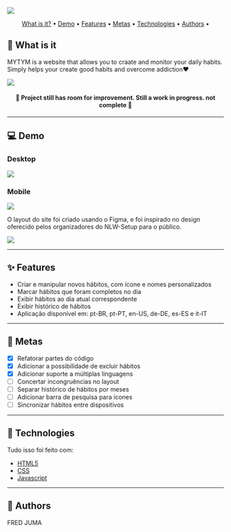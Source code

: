 <img src="https://i.imgur.com/LBMFNWk.png"/>

<p align="center">
 <a href="#whatis">What is it?</a> •
 <a href="#demo">Demo</a> •
 <a href="#features">Features</a> •
 <a href="#goals">Metas</a> •
 <a href="#tech">Technologies</a> • 
 <a href="#author">Authors</a> •
</p>

<h2 id="whatis">🤔 What is it</h2> 
<p>MYTYM is a website that allows you to craate and monitor your daily habits. Simply helps your create good habits and overcome addiction❤️</p>

<a target="_blank" href="web url goes here"> 
    <img src="https://i.imgur.com/kia1lfE.png"/>
</a>

<h4 align="center"> 
	🚧 Project still has room for improvement. Still a work in progress. not complete 🚧
</h4>

---

<h2 id="demo">💻 Demo</h2>

<h3>Desktop</h3>

<img src="https://i.imgur.com/6xKhlP1.gif"/>

<h3>Mobile</h3>

<img src="https://i.imgur.com/JR2c05j.gif"/>

<p>O layout do site foi criado usando o Figma, e foi inspirado no design oferecido pelos organizadores do NLW-Setup para o público.</p>

<a target="_blank" href="https://www.figma.com/file/rK5jkJOJnE1ylZiOXWJua1/habits.?node-id=473%3A87&t=tkWdrfgm1dn4OLJT-1">
    <img src="https://img.shields.io/static/v1?label=Acesse o layout&message=FIGMA&color=f14e1e&style=for-the-badge&logo=<LOGO>"/>
</a>

---

<h2 id="features">✨ Features</h2>

- Criar e manipular novos hábitos, com ícone e nomes personalizados
- Marcar hábitos que foram completos no dia
- Exibir hábitos ao dia atual correspondente
- Exibir histórico de hábitos
- Aplicação disponível em: pt-BR, pt-PT, en-US, de-DE, es-ES e it-IT

---

<h2 id="goals">🎯 Metas</h2>

- [x] Refatorar partes do código
- [x] Adicionar a possibilidade de excluir hábitos
- [x] Adicionar suporte a múltiplas linguagens
- [ ] Concertar incongruências no layout
- [ ] Separar histórico de hábitos por meses
- [ ] Adicionar barra de pesquisa para ícones
- [ ] Sincronizar hábitos entre dispositivos

---

<h2 id="tech">🔧 Technologies</h2> 
Tudo isso foi feito com:

- [HTML5](https://developer.mozilla.org/pt-BR/docs/Web/HTML)
- [CSS](https://developer.mozilla.org/pt-BR/docs/Web/css)
- [Javascript](https://developer.mozilla.org/pt-BR/docs/Web/javascript)

---

<h2 id="author">👤 Authors</h2>
FRED JUMA
